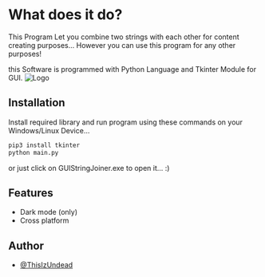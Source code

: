 
# What does it do?

This Program Let you combine two strings with each other for content creating purposes...
However you can use this program for any other purposes!

this Software is programmed with Python Language and Tkinter Module for GUI.
![Logo](https://gcdnb.pbrd.co/images/B1dBd6C0ShxV.png?o=1)


## Installation

Install required library and run program using these commands on your Windows/Linux Device...

```bash
pip3 install tkinter
python main.py
```
or just click on GUIStringJoiner.exe to open it... :) 
## Features

- Dark mode (only)
- Cross platform


## Author

- [@ThisIzUndead](https://www.github.com/ThisIzUndead)

